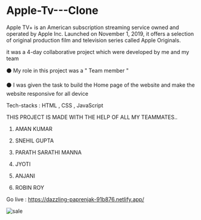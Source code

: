# Apple-Tv---Clone

Apple TV+ is an American subscription streaming service owned and operated by Apple Inc. Launched on November 1, 2019, it offers a selection of original production film and television series called Apple Originals.

it was a 4-day collaborative project which were developed by me and my team

⚫  My role in this project was a " Team member "

⚫  I was given the task to build the Home page of the website and make the website responsive for all device

Tech-stacks : HTML , CSS , JavaScript

THIS PROJECT IS MADE WITH THE HELP OF ALL MY TEAMMATES..


1) AMAN KUMAR

2) SNEHIL GUPTA

3) PARATH SARATHI MANNA

4) JYOTI

5) ANJANI

6) ROBIN ROY

Go live : https://dazzling-paprenjak-91b876.netlify.app/

![sale](https://user-images.githubusercontent.com/66555692/190624343-62e1ea1f-d7b0-40bc-b70d-edaf2325ad72.jpg)




